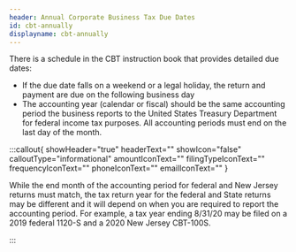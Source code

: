 ```yaml
---
header: Annual Corporate Business Tax Due Dates
id: cbt-annually
displayname: cbt-annually
---
```

There is a schedule in the CBT instruction book that provides detailed due dates:

* If the due date falls on a weekend or a legal holiday, the return and payment are due on the following business day
* The accounting year (calendar or fiscal) should be the same accounting period the business reports to the United States Treasury Department for federal income tax purposes. All accounting periods must end on the last day of the month.

:::callout{ showHeader="true" headerText="" showIcon="false" calloutType="informational" amountIconText="" filingTypeIconText="" frequencyIconText="" phoneIconText="" emailIconText="" }

While the end month of the accounting period for federal and New Jersey returns must match, the tax return year for the federal and State returns may be different and it will depend on when you are required to report the accounting period. For example, a tax year ending 8/31/20 may be filed on a 2019 federal 1120-S and a 2020 New Jersey CBT-100S.

:::